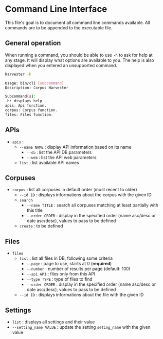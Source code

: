 # Command Line Interface

This file's goal is to document all command line commands available. All commands are to be appended to the executable file.

## General operation
When running a command, you should be able to use `-h` to ask for help at any stage. It will display what options are available to you. The help is also displayed when you entered an unsupported command.

```sh
harvester -h

Usage: bin/cli [subcommand]
Description: Corpus Harvester

Subcommand(s):
-h: displays help
apis: Api function.
corpus: Corpus function.
files: Files function.
```

## APIs
- `apis` :
    - `--name NAME` : display API information based on its name
        - `--db` : list the API DB parameters
        - `--web` : list the API web parameters
    - `list` : list available API names

## Corpuses
- `corpus` : list all corpuses in default order (most recent to older)
    - `--id ID` : displays informations about the corpus with the given ID
    - `search`
        - `--name TITLE` : search all corpuses matching at least partially with this title
        - `--order ORDER` : display in the specified order (name asc/desc or date asc/desc), values to pass to be defined
    - `create` : to be defined

## Files
- `files`
    - `list` : list all files in DB, following some criteria
        - `--page` : page to use, starts at 0 (**required**)
        - `--number` : number of results per page (default: 100)
        - `--api API` : files only from this API
        - `--type TYPE` : type of files to find
        - `--order ORDER` : display in the specified order (name asc/desc or date asc/desc), values to pass to be defined
    - `--id ID` : displays informations about the file with the given ID

## Settings
- `list` : displays all settings and their value
- `--setting_name VALUE` : update the setting `seting_name` with the given value
